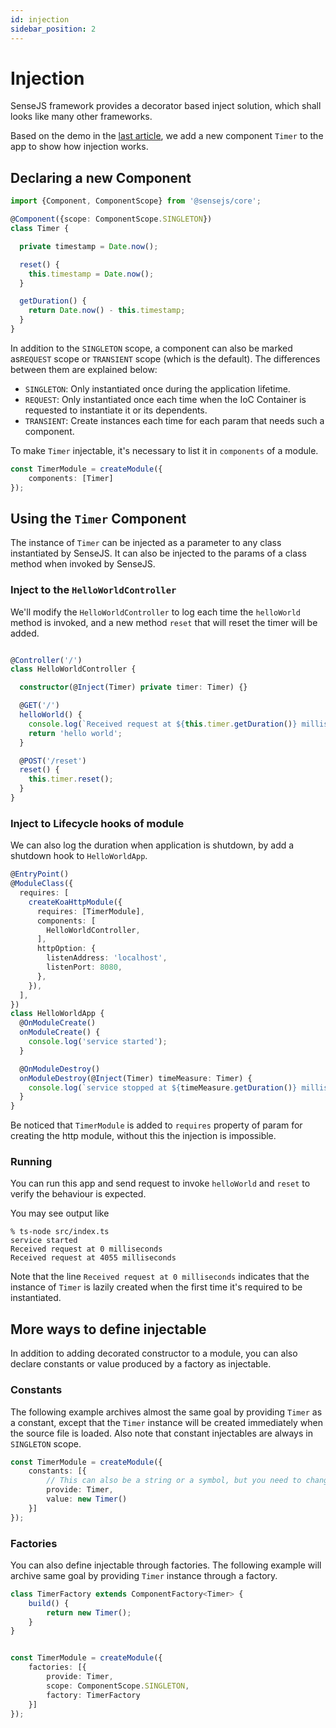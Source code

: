 ```yaml
---
id: injection
sidebar_position: 2
---
```


# Injection

SenseJS framework provides a decorator based inject solution, which shall looks like many other frameworks.

Based on the demo in the [last article](./hello-world.md), we add a new component `Timer` to the app to show
how injection works.


## Declaring a new Component

```typescript
import {Component, ComponentScope} from '@sensejs/core';

@Component({scope: ComponentScope.SINGLETON})
class Timer {

  private timestamp = Date.now();

  reset() {
    this.timestamp = Date.now();
  }

  getDuration() {
    return Date.now() - this.timestamp;
  }
}

```

In addition to the `SINGLETON` scope, a component can also be marked as`REQUEST` scope or `TRANSIENT` scope (which is
the default). The differences between them are explained below:

- `SINGLETON`: Only instantiated once during the application lifetime.
- `REQUEST`: Only instantiated once each time when the IoC Container is requested to instantiate it or its dependents.
- `TRANSIENT`:  Create instances each time for each param that needs such a component.

To make `Timer` injectable, it's necessary to list it in `components` of a module.

```typescript
const TimerModule = createModule({
    components: [Timer]
});
```




## Using the `Timer` Component

The instance of `Timer` can be injected as a parameter to any class instantiated by SenseJS. It can also
be injected to the params of a class method when invoked by SenseJS.

### Inject to the `HelloWorldController`

We'll modify the `HelloWorldController` to log each time the `helloWorld` method is invoked, and a new method `reset` that
will reset the timer will be added.

```typescript

@Controller('/')
class HelloWorldController {

  constructor(@Inject(Timer) private timer: Timer) {}

  @GET('/')
  helloWorld() {
    console.log(`Received request at ${this.timer.getDuration()} milliseconds`);
    return 'hello world';
  }

  @POST('/reset')
  reset() {
    this.timer.reset();
  }
}
```

### Inject to Lifecycle hooks of module

We can also log the duration when application is shutdown, by add a shutdown hook to `HelloWorldApp`.

```typescript
@EntryPoint()
@ModuleClass({
  requires: [
    createKoaHttpModule({
      requires: [TimerModule],
      components: [
        HelloWorldController,
      ],
      httpOption: {
        listenAddress: 'localhost',
        listenPort: 8080,
      },
    }),
  ],
})
class HelloWorldApp {
  @OnModuleCreate()
  onModuleCreate() {
    console.log('service started');
  }

  @OnModuleDestroy()
  onModuleDestroy(@Inject(Timer) timeMeasure: Timer) {
    console.log(`service stopped at ${timeMeasure.getDuration()} milliseconds`);
  }
}

```

Be noticed that `TimerModule` is added to `requires` property of param for creating the http module, without this the
injection is impossible.

### Running

You can run this app and send request to invoke `helloWorld` and `reset` to verify the behaviour is expected.

You may see output like

```
% ts-node src/index.ts
service started
Received request at 0 milliseconds
Received request at 4055 milliseconds
```

Note that the line `Received request at 0 milliseconds` indicates that the instance of `Timer` is lazily created when
the first time it's required to be instantiated.

## More ways to define injectable

In addition to adding decorated constructor to a module, you can also declare constants or value produced by a factory
as injectable.

### Constants

The following example archives almost the same goal by providing `Timer` as a constant, except that the `Timer`
instance will be created immediately when the source file is loaded. Also note that constant injectables are always
in `SINGLETON` scope.

```typescript
const TimerModule = createModule({
    constants: [{
        // This can also be a string or a symbol, but you need to change corresponding param to `Inject` decorator
        provide: Timer,
        value: new Timer()
    }]
});
```


### Factories

You can also define injectable through factories. The following example will archive same goal by providing `Timer`
instance through a factory.

```typescript
class TimerFactory extends ComponentFactory<Timer> {
    build() {
        return new Timer();
    }
}


const TimerModule = createModule({
    factories: [{
        provide: Timer,
        scope: ComponentScope.SINGLETON,
        factory: TimerFactory
    }]
});
```






